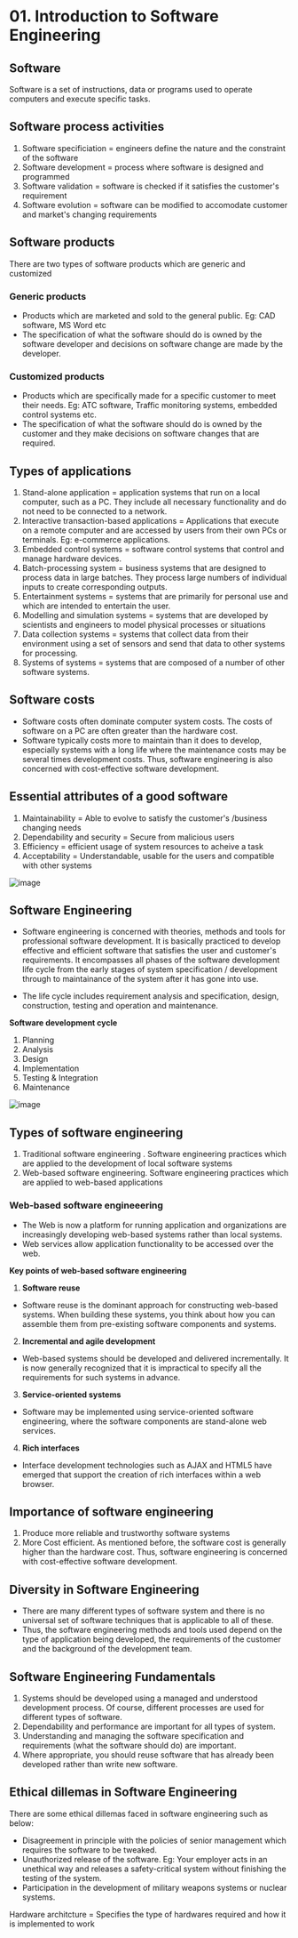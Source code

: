 # 01. Introduction to Software Engineering

## Software
Software is a set of instructions, data or programs used to operate computers and execute specific tasks.

## Software process activities
1. Software specificiation = engineers define the nature and the constraint of the software
2. Software development = process where software is designed and programmed
3. Software validation = software is checked if it satisfies the customer's requirement
4. Software evolution = software can be modified to accomodate customer and market's changing requirements

## Software products
There are two types of software products which are generic and customized

### Generic products 
- Products which are marketed and sold to the general public. Eg: CAD software, MS Word etc
- The specification of what the software should do is owned by the software developer and decisions on software change are made by the developer.

### Customized products 
- Products which are specifically made for a specific customer to meet their needs. Eg: ATC software, Traffic monitoring systems, embedded control systems etc.
- The specification of what the software should do is owned by the customer and they make decisions on software changes that are required.

## Types of applications
1. Stand-alone application = application systems that run on a local computer, such as a PC. They include all necessary functionality and do not need to be connected to a network. 
2. Interactive transaction-based applications = Applications that execute on a remote computer and are accessed by users from their own PCs or terminals. Eg: e-commerce applications. 
3. Embedded control systems = software control systems that control and manage hardware devices.
4. Batch-processing system = business systems that are designed to process data in large batches. They process large numbers of individual inputs to create corresponding outputs. 
5. Entertainment systems = systems that are primarily for personal use and which are intended to entertain the user. 
6. Modelling and simulation systems = systems that are developed by scientists and engineers to model physical processes or situations
7. Data collection systems = systems that collect data from their environment using a set of sensors and send that data to other systems for processing. 
8. Systems of systems = systems that are composed of a number of other software systems. 

## Software costs
- Software costs often dominate computer system costs. The costs of software on a PC are often greater than the hardware cost.
- Software typically costs more to maintain than it does to develop, especially systems with a long life where the maintenance costs may be several times development costs. Thus, software engineering is also concerned with cost-effective software development.

## Essential attributes of a good software
1. Maintainability = Able to evolve to satisfy the customer's /business changing needs
2. Dependability and security = Secure from malicious users
3. Efficiency = efficient usage of system resources to acheive a task
4. Acceptability = Understandable, usable for the users and compatible with other systems

![image](https://github.com/user-attachments/assets/bfa2f738-ad89-47e2-a380-2ad082237ef9)

## Software Engineering
- Software engineering is concerned with theories, methods and tools for professional software development. It is basically practiced to develop effective and efficient software that satisfies the user and customer's requirements. It encompasses all phases of the software development life cycle from the early stages of system specification / development through to maintainance of the system after it has gone into use.

- The life cycle includes requirement analysis and specification, design, construction, testing and operation and maintenance.

**Software development cycle**
1. Planning
2. Analysis
3. Design
4. Implementation
5. Testing & Integration
6. Maintenance

![image](https://github.com/user-attachments/assets/e59545f3-3d4d-4791-8ec2-2c7cde0b48bd)

## Types of software engineering
1. Traditional software engineering . Software engineering practices which are applied to the development of local software systems
2. Web-based software engineering. Software engineering practices which are applied to web-based applications

### Web-based software engineeering
- The Web is now a platform for running application and organizations are increasingly developing web-based systems rather than local systems.
- Web services allow application functionality to be accessed over the web.

**Key points of web-based software engineering**
1. **Software reuse**
- Software reuse is the dominant approach for constructing web-based systems. 	When building these systems, you think about how you can assemble them from pre-existing software components and systems.

2. **Incremental and agile development**
- Web-based systems should be developed and delivered incrementally. It is now generally recognized that it is impractical to specify all the requirements for such systems in advance. 

3. **Service-oriented systems**
- Software may be implemented using service-oriented software engineering, where the software components are stand-alone web services.  

4. **Rich interfaces** 
- Interface development technologies such as AJAX and HTML5 have emerged that support the creation of rich interfaces within a web browser.   

## Importance of software engineering
1. Produce more reliable and trustworthy software systems
2. More Cost efficient. As mentioned before, the software cost is generally higher than the hardware cost. Thus, software engineering is concerned with cost-effective software development.

## Diversity in Software Engineering
- There are many different types of software system and there is no universal set of software techniques that is applicable to all of these.
- Thus, the software engineering methods and tools used depend on the type of application being developed, the requirements of the customer and the background of the development team.

## Software Engineering Fundamentals
1. Systems should be developed using a managed and understood development process. Of course, different processes are used for different types of software.
2. Dependability and performance are important for all types of system.
3. Understanding and managing the software specification and requirements (what the software should do) are important.
4. Where appropriate, you should reuse software that has already been developed rather than write new software.

## Ethical dillemas in Software Engineering
There are some ethical dillemas faced in software engineering such as below:
- Disagreement in principle with the policies of senior management which requires the software to be tweaked.
- Unauthorized release of the software. Eg: Your employer acts in an unethical way and releases a safety-critical system without finishing the testing of the system.
- Participation in the development of military weapons systems or nuclear systems.

Hardware architcture = Specifies the type of hardwares required and how it is implemented to work

